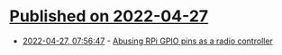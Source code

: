 # [Published on 2022-04-27](index.md)

* [2022-04-27, 07:56:47](https://news.ycombinator.com/item?id=31177456) - [Abusing RPi GPIO pins as a radio controller](https://www.riveducha.com/raspberry-pi-gpio-send-radio-signals)
